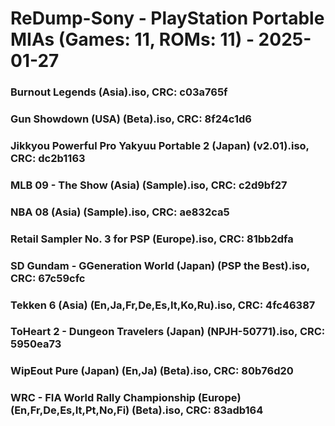 # ReDump-Sony - PlayStation Portable MIAs (Games: 11, ROMs: 11) - 2025-01-27
### Burnout Legends (Asia).iso, CRC: c03a765f
### Gun Showdown (USA) (Beta).iso, CRC: 8f24c1d6
### Jikkyou Powerful Pro Yakyuu Portable 2 (Japan) (v2.01).iso, CRC: dc2b1163
### MLB 09 - The Show (Asia) (Sample).iso, CRC: c2d9bf27
### NBA 08 (Asia) (Sample).iso, CRC: ae832ca5
### Retail Sampler No. 3 for PSP (Europe).iso, CRC: 81bb2dfa
### SD Gundam - GGeneration World (Japan) (PSP the Best).iso, CRC: 67c59cfc
### Tekken 6 (Asia) (En,Ja,Fr,De,Es,It,Ko,Ru).iso, CRC: 4fc46387
### ToHeart 2 - Dungeon Travelers (Japan) (NPJH-50771).iso, CRC: 5950ea73
### WipEout Pure (Japan) (En,Ja) (Beta).iso, CRC: 80b76d20
### WRC - FIA World Rally Championship (Europe) (En,Fr,De,Es,It,Pt,No,Fi) (Beta).iso, CRC: 83adb164

